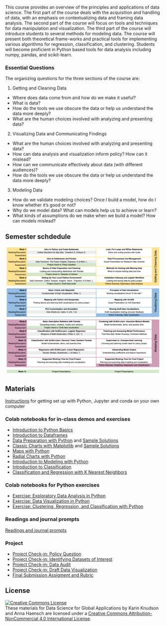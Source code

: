 
This course provides an overview of the principles and applications of data science. The first part of the
course deals with the acquisition and handling of data, with an emphasis on contextualizing data and framing
data analysis. The second part of the course will focus on tools and techniques for data manipulation and
visualization. The third part of the course will introduce students to several methods for modeling data.
The course will present both theoretical frame-works and practical tools for implementing various algorithms
for regression, classification, and clustering. Students will become proficient in Python based tools for data
analysis including numpy, pandas, and scikit-learn. 

### Essential Questions
The organizing questions for the three sections of the
course are:
1. Getting and Cleaning Data
- Where does data come from and how do we make it useful?
- What is data?
- How do the tools we use obscure the data or help us understand the data more deeply?
- What are the human choices involved with analyzing and presenting data?
2. Visualizing Data and Communicating Findings
- What are the human choices involved with analyzing and presenting data?
- How can data analysis and visualization inform policy? How can it mislead?
- How can we communicate effectively about data (with different audiences)?
- How do the tools we use obscure the data or help us understand the data more deeply?
3. Modeling Data
- How do we validate modeling choices? Once I build a model, how do I know whether it’s good
or not?
- Why do we model data? What can models help us to achieve or learn?
- What kinds of assumptions do we make when we build a model? How can models mislead?

## Semester schdedule

![Course schedule](Fletcher_Course_Outline.png)

## Materials

[Instructions](https://karinknudson.com/python_setup.pdf) for getting set up with Python, Jupyter and conda on your own computer

### Colab notebooks for in-class demos and exercises

- [Introduction to Python Basics](https://colab.research.google.com/drive/1zok05G-2A9_UzmkIIWT_anl2dvps__M0?usp=sharing)
- [Introduction to Dataframes](https://colab.research.google.com/drive/1F4PbNbznY_p6X4vdy-e7uZ2LN7u-yv1h?usp=sharing)
- [Data Preparation with Python](https://colab.research.google.com/drive/1wWRIlHSSAqgX0HWf4dF_kRZ5YLYHtdbf?usp=sharing) and [Sample Solutions](https://colab.research.google.com/drive/1PTBGxQQZWCj7yRkUlmAL64CrA0qMLnbd?usp=sharing)
- [Classic Charts with Matplotlib](https://colab.research.google.com/drive/1-UU6SiDJ3_HhqwH0H9NJylZ-Vllt0TKB?usp=sharing) and [Sample Solutions](https://colab.research.google.com/drive/1u72oiWHIIxfqeSoH3RM_-ZlY-DXvZM8U#scrollTo=NV1g9QdthpSs)
- [Maps with Python](https://colab.research.google.com/drive/1R4ekzzVhbasFSJ1OQsDNdrn_uI7NQkov?usp=sharing#scrollTo=BKRaBYdB836u)
- [Radial Charts with Python](https://colab.research.google.com/drive/1BVURjLt88Gm55xrTq1r4AS2sMo9cC-Ee?usp=sharing)
- [Introduction to Modeling with Python](https://colab.research.google.com/drive/1YQMSGcudX_z9WphueXi1Tzwq5muzmo2_?usp=sharing)
- [Introduction to Classification](https://colab.research.google.com/drive/1uE3Qh6Lm9h8m0EWSUc1hwVQkp2IQb9CF?usp=sharing)
- [Classification and Regression with K Nearest Neighbors](https://colab.research.google.com/drive/1PTFpYeNFbyUY0Ig_gXrpADjRaEnXiL3A?usp=sharing)



### Colab notebooks for Python exercises
- [Exercise: Exploratory Data Analysis in Python](https://colab.research.google.com/drive/1CAP_k6HF88O-19wngS_5x2KN7Sfiwypo)
- [Exercise: Data Visualization in Python](https://colab.research.google.com/drive/14WX9amWra-ChZj_PO6J37zrFc_sDRQ0J?usp=sharing)
- [Exercise: Clustering, Regression, and Classification with Python](https://colab.research.google.com/drive/18yqgvYmSoe6RKHjf_B4Sgb-J0CL4UwUX?usp=sharing)

### Readings and journal prompts

[Readings and journal prompts](journal-prompts)

### Project

  - [Project Check-in: Policy Question](policy_question)
  - [Project Check-in: Identifying Datasets of Interest](datasets_of_interest)
  - [Project Check-in: Data Audit](data_audit)
  - [Project Check-in: Draft Data Visualization](draft_data_visualization)
  - [Final Submission Assigment and Rubric](project_assigment_and_rubric)

## License

<a rel="license" href="http://creativecommons.org/licenses/by-nc/4.0/"><img alt="Creative Commons License" style="border-width:0" src="https://i.creativecommons.org/l/by-nc/4.0/88x31.png" /></a><br /><span xmlns:dct="http://purl.org/dc/terms/" property="dct:title">These materials for Data Science for Global Applications by Karin Knudson and Anna Haensch</span> are licensed under a <a rel="license" href="http://creativecommons.org/licenses/by-nc/4.0/">Creative Commons Attribution-NonCommercial 4.0 International License</a>.

